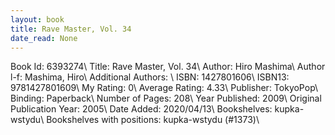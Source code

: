 ```yaml
---
layout: book
title: Rave Master, Vol. 34
date_read: None
---
```


Book Id: 6393274\ 
Title: Rave Master, Vol. 34\ 
Author: Hiro Mashima\ 
Author l-f: Mashima, Hiro\ 
Additional Authors: \ 
ISBN: 1427801606\ 
ISBN13: 9781427801609\ 
My Rating: 0\ 
Average Rating: 4.33\ 
Publisher: TokyoPop\ 
Binding: Paperback\ 
Number of Pages: 208\ 
Year Published: 2009\ 
Original Publication Year: 2005\ 
Date Added: 2020/04/13\ 
Bookshelves: kupka-wstydu\ 
Bookshelves with positions: kupka-wstydu (#1373)\ 


